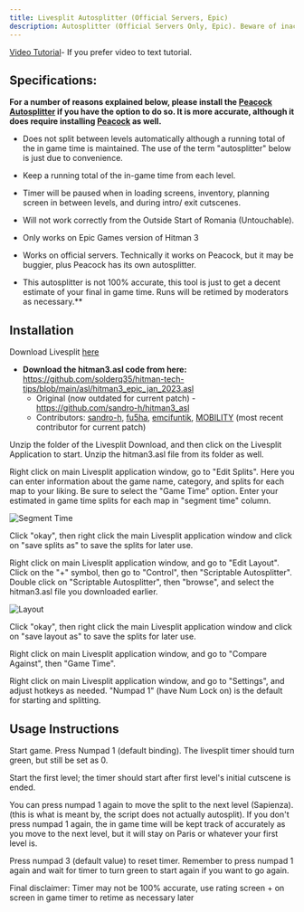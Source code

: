 ```yaml
---
title: Livesplit Autosplitter (Official Servers, Epic)
description: Autosplitter (Official Servers Only, Epic). Beware of inaccuracies.
---
```


[Video Tutorial](https://youtu.be/81oA4RHAQug)- If you prefer video to text tutorial.

## Specifications:

**For a number of reasons explained below, please install the [Peacock Autosplitter](https://www.speedrun.com/hitman_3/guide/vamms) if you have the option to do so. It is more accurate, although it does require installing [Peacock](https://thepeacockproject.org/wiki/intel/) as well.**

- Does not split between levels automatically although a running total of the in game time is maintained. The use of the term "autosplitter" below is just due to convenience.

- Keep a running total of the in-game time from each level.

- Timer will be paused when in loading screens, inventory, planning screen in between levels, and during intro/ exit cutscenes.

- Will not work correctly from the Outside Start of Romania (Untouchable).

- Only works on Epic Games version of Hitman 3

- Works on official servers. Technically it works on Peacock, but it may be buggier, plus Peacock has its own autosplitter.

- This autosplitter is not 100% accurate, this tool is just to get a decent estimate of your final in game time. Runs will be retimed by moderators as necessary.\*\*

## Installation

Download Livesplit [here](https://livesplit.org/downloads/)

- **Download the hitman3.asl code from here:** https://github.com/solderq35/hitman-tech-tips/blob/main/asl/hitman3_epic_jan_2023.asl
  - Original (now outdated for current patch) - https://github.com/sandro-h/hitman3_asl
  - Contributors: [sandro-h](https://github.com/sandro-h), [fu5ha](https://github.com/fu5ha), [emcifuntik](https://github.com/emcifuntik), [MOBILITY](https://www.speedrun.com/user/MOB1LITY) (most recent contributor for current patch)

Unzip the folder of the Livesplit Download, and then click on the Livesplit Application to start. Unzip the hitman3.asl file from its folder as well.

Right click on main Livesplit application window, go to "Edit Splits". Here you can enter information about the game name, category, and splits for each map to your liking. Be sure to select the "Game Time" option. Enter your estimated in game time splits for each map in "segment time" column.

![Segment Time](https://i.ibb.co/TrJWrq5/splitsedit.png)

Click "okay", then right click the main Livesplit application window and click on "save splits as" to save the splits for later use.

Right click on main Livesplit application window, and go to "Edit Layout". Click on the "+" symbol, then go to "Control", then "Scriptable Autosplitter". Double click on "Scriptable Autosplitter", then "browse", and select the hitman3.asl file you downloaded earlier.

![Layout](https://i.ibb.co/Mn4qC8w/editlayout.png)

Click "okay", then right click the main Livesplit application window and click on "save layout as" to save the splits for later use.

Right click on main Livesplit application window, and go to "Compare Against", then "Game Time".

Right click on main Livesplit application window, and go to "Settings", and adjust hotkeys as needed. "Numpad 1" (have Num Lock on) is the default for starting and splitting.

## Usage Instructions

Start game. Press Numpad 1 (default binding). The livesplit timer should turn green, but still be set as 0.

Start the first level; the timer should start after first level's initial cutscene is ended.

You can press numpad 1 again to move the split to the next level (Sapienza). (this is what is meant by, the script does not actually autosplit). If you don't press numpad 1 again, the in game time will be kept track of accurately as you move to the next level, but it will stay on Paris or whatever your first level is.

Press numpad 3 (default value) to reset timer. Remember to press numpad 1 again and wait for timer to turn green to start again if you want to go again.

Final disclaimer: Timer may not be 100% accurate, use rating screen + on screen in game timer to retime as necessary later
